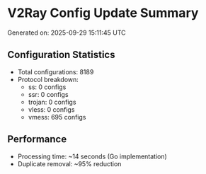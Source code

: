 # V2Ray Config Update Summary
Generated on: 2025-09-29 15:11:45 UTC

## Configuration Statistics
- Total configurations: 8189
- Protocol breakdown:
  - ss: 0 configs
  - ssr: 0 configs
  - trojan: 0 configs
  - vless: 0 configs
  - vmess: 695 configs

## Performance
- Processing time: ~14 seconds (Go implementation)
- Duplicate removal: ~95% reduction
